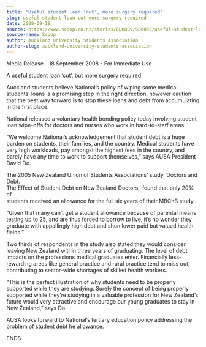 ```yaml
---
title: "Useful student loan ‘cut’, more surgery required"
slug: useful-student-loan-cut-more-surgery-required
date: 2008-09-18
source: https://www.scoop.co.nz/stories/ED0809/S00055/useful-student-loan-cut-more-surgery-required.htm
source-name: Scoop
author: Auckland University Students Association
author-slug: auckland-university-students-association
---
```


<p>Media Release - 18 September 2008 - For Immediate Use</p>

<p>A
useful student loan ‘cut’, but more surgery
required</p>

<p>Auckland students believe National’s policy of
wiping some medical students’ loans is a promising step in
the right direction, however caution that the best way
forward is to stop these loans and debt from accumulating in
the first place.</p>

<p>National released a voluntary health
bonding policy today involving student loan wipe-offs for
doctors and nurses who work in hard-to-staff areas.</p>

<p>“We
welcome National’s acknowledgement that student debt is a
huge burden on students, their families, and the country.
Medical students have very high workloads, pay amongst the
highest fees in the country, and barely have any time to
work to support themselves,” says AUSA President David
Do.</p>

<p>The 2005 New Zealand Union of Students Associations’
study ‘Doctors and Debt:<br>The Effect of Student Debt on
New Zealand Doctors,’ found that only 20% of<br>students
received an allowance for the full six years of their MBChB
study.<p>

<p>“Given that many can’t get a student allowance
because of parental means testing up to 25, and are thus
forced to borrow to live, it’s no wonder they graduate
with appallingly high debt and shun lower paid but valued
health fields.”</p>

<p>Two thirds of respondents in the study
also stated they would consider leaving New Zealand within
three years of graduating. The level of debt impacts on the
professions medical graduates enter. Financially
less-rewarding areas like general practice and rural
practice tend to miss out, contributing to sector-wide
shortages of skilled health workers.<p>
<p>“This is the
perfect illustration of why students need to be properly
supported while they are studying. Surely the concept of
being properly supported while they’re studying in a
valuable profession for New Zealand’s future would very
attractive and encourage our young graduates to stay in New
Zealand,” says Do.</p>

<p>AUSA looks forward to National’s
tertiary education policy addressing the problem of student
debt he
allowance.</p>

<p>ENDS<p>
         